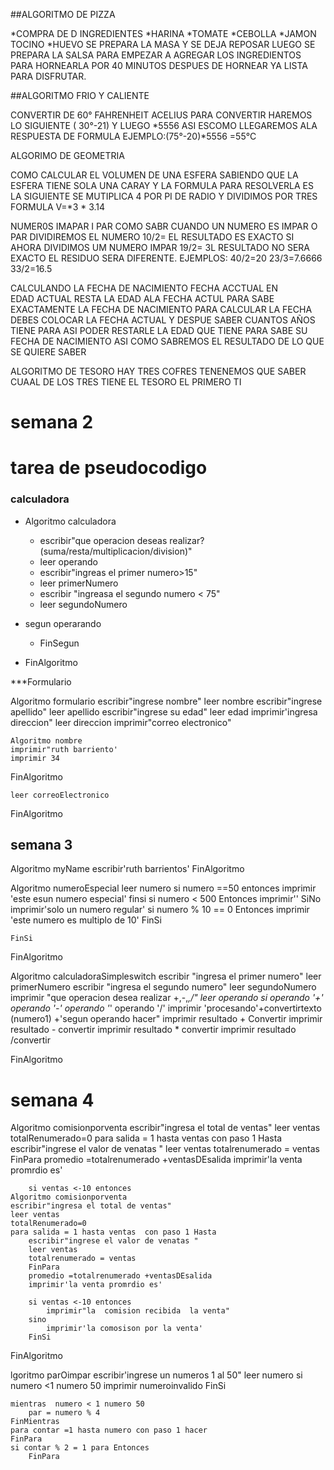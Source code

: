 ##ALGORITMO DE PIZZA

*COMPRA DE  D INGREDIENTES
*HARINA
*TOMATE
*CEBOLLA
*JAMON
TOCINO
*HUEVO
SE PREPARA LA MASA Y SE DEJA REPOSAR 
LUEGO SE  PREPARA LA SALSA  PARA EMPEZAR A AGREGAR LOS INGREDIENTOS
PARA HORNEARLA POR 40 MINUTOS DESPUES DE HORNEAR YA LISTA PARA DISFRUTAR.

##ALGORITMO FRIO Y CALIENTE 

CONVERTIR DE 60° FAHRENHEIT ACELIUS
PARA CONVERTIR HAREMOS LO SIGUIENTE ( 30°-21)
Y LUEGO *5556 ASI ESCOMO LLEGAREMOS ALA RESPUESTA DE FORMULA
EJEMPLO:(75°-20)*5556 =55°C

ALGORIMO DE GEOMETRIA

COMO  CALCULAR EL VOLUMEN DE UNA ESFERA SABIENDO QUE LA ESFERA TIENE SOLA   UNA CARAY 
Y LA FORMULA PARA RESOLVERLA ES LA SIGUIENTE SE MUTIPLICA 4 POR PI DE RADIO Y DIVIDIMOS POR TRES
FORMULA V=*3 * 3.14


NUMER0S IMAPAR I PAR
COMO SABR CUANDO UN NUMERO ES IMPAR  O PAR
DIVIDIREMOS  EL NUMERO 10/2= EL RESULTADO ES EXACTO SI AHORA DIVIDIMOS UM NUMERO IMPAR 19/2= 3L RESULTADO NO SERA EXACTO EL RESIDUO SERA DIFERENTE.
EJEMPLOS:
40/2=20 
23/3=7.6666
33/2=16.5


CALCULANDO  LA FECHA DE NACIMIENTO
FECHA ACCTUAL EN  
EDAD ACTUAL
RESTA LA EDAD  ALA FECHA ACTUL PARA SABE EXACTAMENTE LA FECHA DE NACIMIENTO 
PARA CALCULAR LA FECHA DEBES COLOCAR LA FECHA ACTUAL Y DESPUE SABER CUANTOS AÑOS TIENE PARA ASI PODER RESTARLE LA EDAD QUE TIENE PARA SABE SU FECHA DE NACIMIENTO  ASI  COMO  SABREMOS  EL RESULTADO DE LO QUE SE QUIERE SABER 


ALGORITMO  DE TESORO
HAY TRES COFRES TENENEMOS QUE SABER CUAAL DE LOS TRES TIENE EL TESORO 
EL PRIMERO TI

# semana 2

# tarea de pseudocodigo

### calculadora
* Algoritmo calculadora
	* escribir"que operacion deseas realizar?(suma/resta/multiplicacion/division)"
	* leer operando
	* escribir"ingreas el primer numero>15"
	* leer primerNumero
	* escribir "ingreasa  el segundo numero < 75"
	* leer segundoNumero
* segun operarando 

	* FinSegun
	
	
* FinAlgoritmo

***Formulario

Algoritmo formulario
	escribir"ingrese nombre"
	leer nombre
	escribir"ingrese  apellido"
	leer apellido
	escribir"ingrese su edad"
	leer edad
	imprimir'ingresa direccion"
	leer direccion
	imprimir"correo electronico"
	
	Algoritmo nombre
	imprimir"ruth barriento'
	imprimir 34	
FinAlgoritmo

	leer correoElectronico
FinAlgoritmo

## semana 3

Algoritmo myName
	escribir'ruth barrientos'
FinAlgoritmo

Algoritmo numeroEspecial
	leer numero
	si numero ==50 entonces
		imprimir 'este esun numero especial'
	finsi 
	si numero < 500 Entonces
		imprimir''
	SiNo
		imprimir'solo un numero regular'
		si numero % 10 == 0 Entonces
			imprimir 'este numero es multiplo de 10' 
		FinSi

		
		
		
	FinSi
	
FinAlgoritmo




Algoritmo calculadoraSimpleswitch
	escribir "ingresa el primer numero"
	leer primerNumero
	escribir "ingresa el segundo numero"
	leer segundoNumero
	imprimir "que operacion desea realizar +,-,*,/"
	leer operando
	si operando  '+' operando '-' operando  '*' operando  '/'
		imprimir 'procesando'+convertirtexto (numero1) +'segun operando hacer"
		imprimir resultado + Convertir
		 imprimir resultado - convertir
		  imprimir resultado * convertir
		 imprimir resultado /convertir
	
	
	
FinAlgoritmo





# semana 4

Algoritmo comisionporventa
	escribir"ingresa el total de ventas"
	leer ventas
	totalRenumerado=0 
	para salida = 1 hasta ventas  con paso 1 Hasta 
		escribir"ingrese el valor de venatas "
		leer ventas 
		totalrenumerado = ventas
		FinPara
		promedio =totalrenumerado +ventasDEsalida
		imprimir'la venta promrdio es'
		
		si ventas <-10 entonces
	Algoritmo comisionporventa
	escribir"ingresa el total de ventas"
	leer ventas
	totalRenumerado=0 
	para salida = 1 hasta ventas  con paso 1 Hasta 
		escribir"ingrese el valor de venatas "
		leer ventas 
		totalrenumerado = ventas
		FinPara
		promedio =totalrenumerado +ventasDEsalida
		imprimir'la venta promrdio es'
		
		si ventas <-10 entonces
			imprimir"la  comision recibida  la venta"
		sino
			imprimir'la comosison por la venta'
		FinSi

FinAlgoritmo
		
lgoritmo parOimpar
	escribir'ingrese un  numeros 1 al 50"
	leer numero
	si numero <1   numero  50
		imprimir numeroinvalido
	FinSi
	
	mientras  numero < 1 numero 50
		par = numero % 4
	FinMientras
	para contar =1 hasta numero con paso 1 hacer
	FinPara
	si contar % 2 = 1 para Entonces
		FinPara
			






